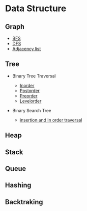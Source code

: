 # Data Structure
## Graph
 - [BFS](graph/BFS.cpp)
 - [DFS](graph/DFS.cpp)
 - [Adjacency list](graph/adj_list.cpp)

## Tree
 - Binary Tree Traversal
    - [Inorder](tree/BT_inorder.cpp)
    - [Postorder](tree/BT_levelorder.cpp)
    - [Preorder](tree/BT_preorder.cpp)
    - [Levelorder](tree/BT_levelorder.cpp)
 
 - Binary Search Tree
    - [insertion and In order traversal](tree/BST.cpp)

## Heap

## Stack

## Queue

## Hashing

## Backtraking


